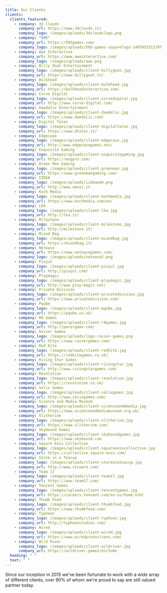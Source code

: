 ```yaml
---
title: Our Clients
clients:
  clients_featured:
    - company: 3d Clouds
      company_url: https://www.3dclouds.it/
      company_logo: /images/uploads/3dcloudslogo.png
    - company: "505"
      company_url: https://505games.com/
      company_logo: /images/uploads/505-games-squarelogo-1497955311797.png
    - company: Awe Interactive
      company_url: https://www.aweinteractive.com/
      company_logo: /images/uploads/awe.png
    - company: Billy Goat Entertainment
      company_logo: /images/uploads/client-billygoat.jpg
      company_url: https://www.billygoat.tv/
    - company: Bulkhead
      company_logo: /images/uploads/client-bulkhead.jpg
      company_url: https://bulkheadinteractive.com/
    - company: Curve Digital
      company_logo: /images/uploads/client-curvedigital.jpg
      company_url: http://www.curve-digital.com/
    - company: Daedalic Entertainment
      company_logo: /images/uploads/client-daedelic.jpg
      company_url: https://www.daedalic.com/
    - company: Digital Tales
      company_logo: /images/uploads/client-digitaltales.jpg
      company_url: https://www.dtales.it/
    - company: Edgecase
      company_logo: /images/uploads/client-edgecase.jpg
      company_url: http://www.edgecasegames.net/
    - company: Exquisite Gaming
      company_logo: /images/uploads/client-exquisitegaming.jpg
      company_url: https://exgpro.com/
    - company: Green Man Gaming
      company_logo: /images/uploads/client-greenman.jpg
      company_url: https://www.greenmangaming.com/
    - company: IIDEA
      company_logo: /images/uploads/iideaweb.png
      company_url: http://www.aesvi.it
    - company: Koch Media
      company_logo: /images/uploads/client-kochmedia.jpg
      company_url: https://www.kochmedia.com/en/
    - company: LKA
      company_logo: /images/uploads/client-lka.jpg
      company_url: http://lka.it/
    - company: Milestone
      company_logo: /images/uploads/client-milestone.jpg
      company_url: http://milestone.it/
    - company: Mixed Bag
      company_logo: /images/uploads/client-mixedbag.jpg
      company_url: https://mixedbag.it/
    - company: Netease
      company_url: https://www.neteasegames.com/
      company_logo: /images/uploads/netease2.png
    - company: Pixyul
      company_logo: /images/uploads/client-pixyul.jpg
      company_url: http://pixyul.com/
    - company: Playmagic
      company_logo: /images/uploads/client-playmagic.jpg
      company_url: http://www.play-magic.net/
    - company: Private Division
      company_logo: /images/uploads/client-privatedivision.jpg
      company_url: https://www.privatedivision.com/
    - company: Pqube
      company_logo: /images/uploads/client-pqube.jpg
      company_url: https://pqube.co.uk/
    - company: R8 Games
      company_logo: /images/uploads/client-r8games.jpg
      company_url: http://pacergame.com/
    - company: Raiser Games
      company_logo: /images/uploads/logo-raiser-games.png
      company_url: https://www.raisergames.com/
    - company: Red Kite
      company_logo: /images/uploads/client-redkite.jpg
      company_url: https://redkitegames.co.uk/
    - company: Rising Star Games
      company_logo: /images/uploads/client-risingstar.jpg
      company_url: http://www.risingstargames.com/
    - company: Revolution
      company_logo: /images/uploads/client-revolution.jpg
      company_url: https://revolution.co.uk/
    - company: Salix Games
      company_logo: /images/uploads/client-salixgames.jpg
      company_url: http://www.salixgames.com/
    - company: Science and Media Museum
      company_logo: /images/uploads/client-scienceandmmedia.jpg
      company_url: https://www.scienceandmediamuseum.org.uk/
    - company: Slitherine
      company_logo: /images/uploads/client-slitherine.jpg
      company_url: https://www.slitherine.com/
    - company: Skybound Games
      company_logo: /images/uploads/client-skyboundgames.jpg
      company_url: https://www.skybound.com
    - company: Square Enix Collective
      company_logo: /images/uploads/client-squareenixcollective.jpg
      company_url: https://collective.square-enix.com/
    - company: Storm in a Teacup
      company_logo: /images/uploads/client-storminateacup.jpg
      company_url: http://www.stcware.com/
    - company: Team 17
      company_logo: /images/uploads/client-team17.jpg
      company_url: https://www.team17.com/
    - company: Tencent Games
      company_logo: /images/uploads/client-tencentgames.jpg
      company_url: https://careers.tencent.com/en-us/home.html
    - company: Thumb Food
      company_logo: /images/uploads/client-thumbfood.jpg
      company_url: https://www.thumbfood.com/
    - company: Typhoon
      company_logo: /images/uploads/client-typhoon.jpg
      company_url: http://typhoonstudios.com/
    - company: Wired
      company_logo: /images/uploads/client-wired.jpg
      company_url: https://www.wiredproductions.com/
    - company: Wild River
      company_logo: /images/uploads/client-wildriver.jpg
      company_url: https://wildriver.games/en/home
  heading: " "
  text: " "
---
```

Since our inception in 2015 we've been fortunate to work with a wide array of different clients, over 90% of whom we're proud to say are still valued partner today.
